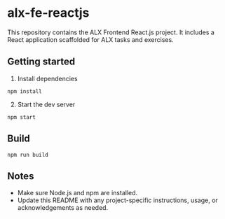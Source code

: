 # alx-fe-reactjs

This repository contains the ALX Frontend React.js project. It includes a React application scaffolded for ALX tasks and exercises.

## Getting started

1. Install dependencies

```
npm install
```

2. Start the dev server

```
npm start
```

## Build

```
npm run build
```

## Notes

- Make sure Node.js and npm are installed.
- Update this README with any project-specific instructions, usage, or acknowledgements as needed.
